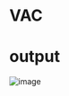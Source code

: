 # VAC
# output
![image](https://github.com/PriyankaSegarann/VAC/assets/140396670/81bed529-1cfa-4ae2-8e02-863849c22d72)

